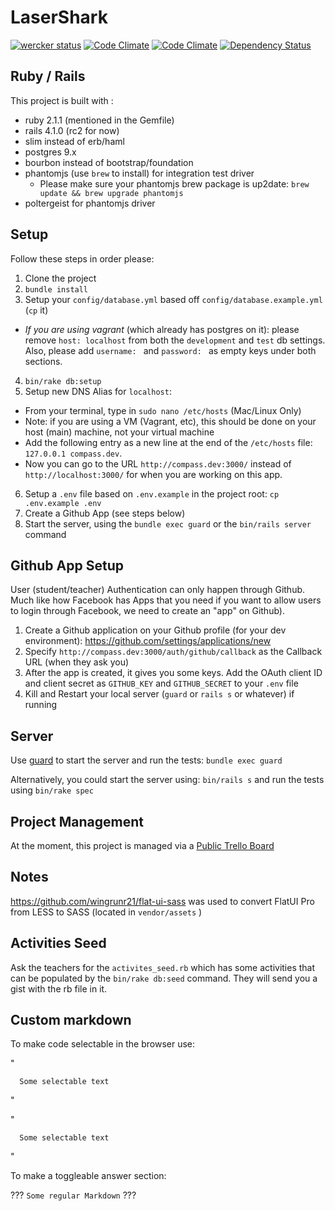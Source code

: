 LaserShark
=========

[![wercker status](https://app.wercker.com/status/6070c1bb6d7619eb6e874b177dc3f995/m/ "wercker status")](https://app.wercker.com/project/bykey/6070c1bb6d7619eb6e874b177dc3f995) [![Code Climate](https://codeclimate.com/github/lighthouse-labs/laser_shark.png)](https://codeclimate.com/github/lighthouse-labs/laser_shark) [![Code Climate](https://codeclimate.com/github/lighthouse-labs/laser_shark/coverage.png)](https://codeclimate.com/github/lighthouse-labs/laser_shark/code?sort=covered_percent&sort_direction=desc) [![Dependency Status](https://gemnasium.com/lighthouse-labs/laser_shark.svg)](https://gemnasium.com/lighthouse-labs/laser_shark)


## Ruby / Rails

This project is built with :
* ruby 2.1.1 (mentioned in the Gemfile)
* rails 4.1.0 (rc2 for now)
* slim instead of erb/haml
* postgres 9.x
* bourbon instead of bootstrap/foundation
* phantomjs (use `brew` to install) for integration test driver
  * Please make sure your phantomjs brew package is up2date: `brew update && brew upgrade phantomjs`
* poltergeist for phantomjs driver

## Setup

Follow these steps in order please:

1. Clone the project
2. `bundle install`
3. Setup your `config/database.yml` based off `config/database.example.yml` (`cp` it)
  * _If you are using vagrant_ (which already has postgres on it): please remove `host: localhost` from both the `development` and `test` db settings. Also, please add `username: ` and `password: ` as empty keys under both sections.
4. `bin/rake db:setup`
5. Setup new DNS Alias for `localhost`:
  * From your terminal, type in `sudo nano /etc/hosts` (Mac/Linux Only)
  * Note: if you are using a VM (Vagrant, etc), this should be done on your host (main) machine, not your virtual machine
  * Add the following entry as a new line at the end of the `/etc/hosts` file: `127.0.0.1 compass.dev`.
  * Now you can go to the URL `http://compass.dev:3000/` instead of `http://localhost:3000/` for when you are working on this app.
6. Setup a `.env` file based on `.env.example` in the project root: `cp .env.example .env`
7. Create a Github App (see steps below)
8. Start the server, using the `bundle exec guard` or the `bin/rails server` command

## Github App Setup

User (student/teacher) Authentication can only happen through Github. Much like how Facebook has Apps that you need if you want to allow users to login through Facebook, we need to create an "app" on Github).

1. Create a Github application on your Github profile (for your dev environment): <https://github.com/settings/applications/new>
2. Specify `http://compass.dev:3000/auth/github/callback` as the Callback URL (when they ask you)
3. After the app is created, it gives you some keys. Add the OAuth client ID and client secret as `GITHUB_KEY` and `GITHUB_SECRET` to your `.env` file
4. Kill and Restart your local server (`guard` or `rails s` or whatever) if running

## Server

Use [guard](https://github.com/guard/guard) to start the server and run the tests: `bundle exec guard`

Alternatively, you could start the server using: `bin/rails s` and run the tests using `bin/rake spec`

## Project Management

At the moment, this project is managed via a [Public Trello Board](https://trello.com/b/5jhOVghs/laser-sharks)


## Notes

<https://github.com/wingrunr21/flat-ui-sass> was used to convert FlatUI Pro from LESS to SASS (located in `vendor/assets` )


## Activities Seed

Ask the teachers for the `activites_seed.rb` which has some activities that can be populated by the `bin/rake db:seed` command. They will send you a gist with the rb file in it.

## Custom markdown

To make code selectable in the browser use:

  "
  ```ruby-selectable
    Some selectable text
  ```
  "

  "
  ```selectable
    Some selectable text
  ```
  "

To make a toggleable answer section: 

???
  ```Some regular Markdown```
???


